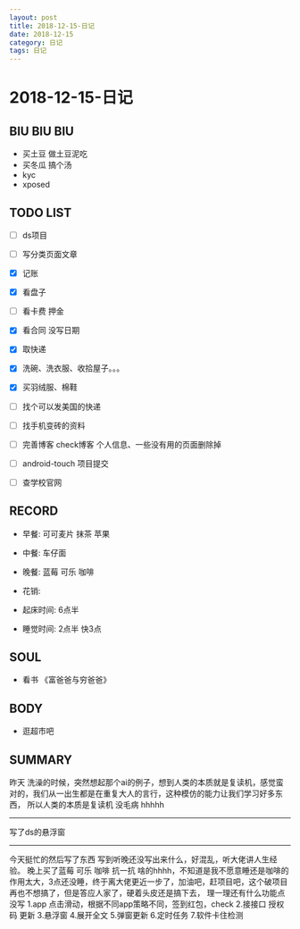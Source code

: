 ```yaml
---
layout: post
title: 2018-12-15-日记
date: 2018-12-15
category: 日记
tags: 日记
---
```

# 2018-12-15-日记
## BIU BIU BIU
- 买土豆 做土豆泥吃
- 买冬瓜 搞个汤
- kyc
- xposed
 
## TODO LIST
- [ ] ds项目
- [ ] 写分类页面文章
- [x] 记账

- [x] 看盘子
- [ ] 看卡费 押金
- [x] 看合同 没写日期
- [x] 取快递
- [x] 洗碗、洗衣服、收拾屋子。。。
- [x] 买羽绒服、棉鞋
- [ ] 找个可以发美国的快递
- [ ] 找手机变砖的资料
- [ ] 完善博客 check博客 个人信息、一些没有用的页面删除掉
- [ ] android-touch 项目提交
- [ ] 查学校官网 
 
## RECORD
- 早餐:  可可麦片 抹茶 苹果
- 中餐:  车仔面
- 晚餐:  蓝莓 可乐 咖啡
 
- 花销:  
 
- 起床时间:  6点半
- 睡觉时间:  2点半 快3点
 
## SOUL
- 看书 《富爸爸与穷爸爸》
 
## BODY
- 逛超市吧
 
## SUMMARY
 
昨天 洗澡的时候，突然想起那个ai的例子，想到人类的本质就是复读机，感觉蛮对的，我们从一出生都是在重复大人的言行，这种模仿的能力让我们学习好多东西，
所以人类的本质是复读机 没毛病 hhhhh
 
---

写了ds的悬浮窗

---
今天挺忙的然后写了东西 写到听晚还没写出来什么，好混乱，听大佬讲人生经验。  晚上买了蓝莓 可乐 咖啡 抗一抗 啥的hhhh，不知道是我不愿意睡还是咖啡的作用太大，3点还没睡，终于离大佬更近一步了，加油吧，赶项目吧，这个破项目再也不想搞了，但是答应人家了，硬着头皮还是搞下去，
理一理还有什么功能点没写
1.app 点击滑动，根据不同app策略不同，签到红包，check
2.接接口 授权码 更新
3.悬浮窗
4.展开全文
5.弹窗更新
6.定时任务
7.软件卡住检测
